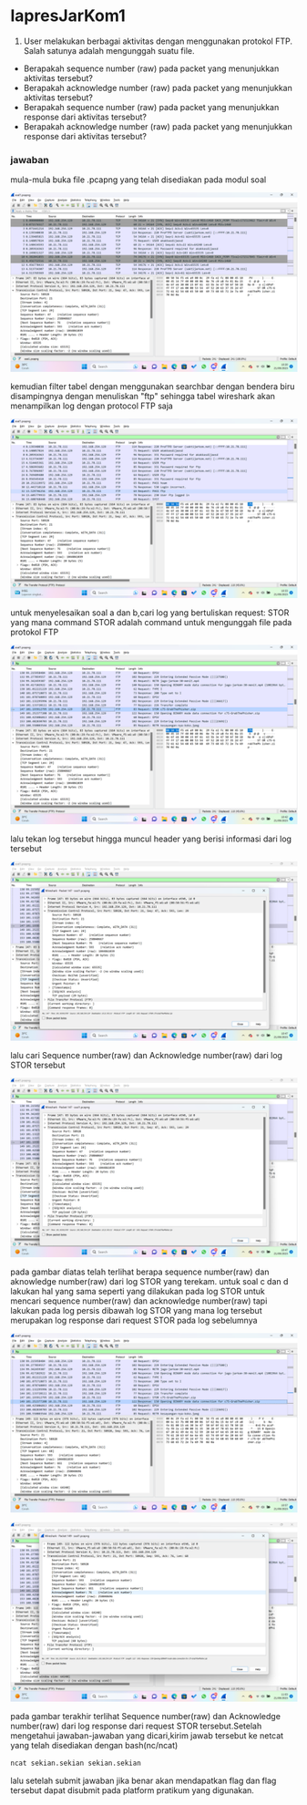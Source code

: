 # lapresJarKom1
1. User melakukan berbagai aktivitas dengan menggunakan protokol FTP. Salah satunya adalah mengunggah suatu file.

- Berapakah sequence number (raw) pada packet yang menunjukkan aktivitas tersebut?
- Berapakah acknowledge number (raw) pada packet yang menunjukkan aktivitas tersebut?
- Berapakah sequence number (raw) pada packet yang menunjukkan response dari aktivitas tersebut?
- Berapakah acknowledge number (raw) pada packet yang menunjukkan response dari aktivitas tersebut?
### jawaban
mula-mula buka file .pcapng yang telah disediakan pada modul soal

![Ss Soal1](images/Screenshot%202023-09-21%20102039.png)

kemudian filter tabel dengan menggunakan searchbar dengan bendera biru disampingnya dengan menuliskan "ftp" sehingga tabel wireshark akan menampilkan log dengan protocol FTP saja 

![Ss Soal1.1](images/Screenshot%202023-09-21%20103352.png)

untuk menyelesaikan soal a dan b,cari log yang bertuliskan request: STOR yang mana command STOR adalah command untuk mengunggah file pada protokol FTP

![Ss Soal1.2](images/Screenshot%202023-09-21%20104215.png)

lalu tekan log tersebut hingga muncul header yang berisi informasi dari  log tersebut

![Ss Soal1.3](images/Screenshot%202023-09-21%20104746.png)

lalu cari Sequence number(raw) dan Acknowledge number(raw) dari log STOR tersebut 

![Ss Soal1.4](images/Screenshot%202023-09-21%20104746.png)

pada gambar diatas telah terlihat berapa sequence number(raw) dan aknowledge number(raw) dari log STOR yang terekam.
untuk soal c dan d lakukan hal yang sama seperti yang dilakukan pada log STOR untuk mencari sequence number(raw) dan acknowledge number(raw) tapi lakukan pada log persis dibawah log STOR yang mana log tersebut merupakan log response dari request STOR pada log sebelumnya 

![Ss Soal1.5](images/Screenshot%202023-09-21%20105704.png)

![Ss Soal1.5](images/Screenshot%202023-09-21%20110334.png)

pada gambar terakhir terlihat Sequence number(raw) dan Acknowledge number(raw) dari log response dari request STOR  tersebut.Setelah mengetahui jawaban-jawaban yang dicari,kirim jawab tersebut ke netcat yang telah disediakan dengan bash(nc/ncat) 
```bash
ncat sekian.sekian sekian.sekian
```
lalu setelah submit jawaban jika benar akan mendapatkan flag dan flag tersebut dapat disubmit pada platform pratikum yang digunakan.

